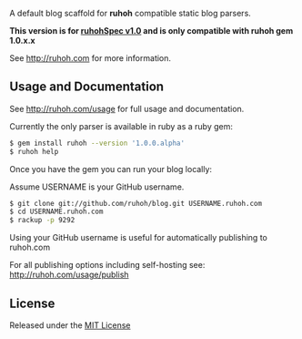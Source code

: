 A default blog scaffold for **ruhoh** compatible static blog parsers.

**This version is for [ruhohSpec v1.0](http://ruhoh.com/universal-blog-api/) and is only compatible with ruhoh gem 1.0.x.x**

See <http://ruhoh.com> for more information.

## Usage and Documentation

See <http://ruhoh.com/usage> for full usage and documentation.

Currently the only parser is available in ruby as a ruby gem:

````bash
$ gem install ruhoh --version '1.0.0.alpha'
$ ruhoh help
````

Once you have the gem you can run your blog locally:

Assume USERNAME is your GitHub username.

````bash
$ git clone git://github.com/ruhoh/blog.git USERNAME.ruhoh.com
$ cd USERNAME.ruhoh.com
$ rackup -p 9292
````

Using your GitHub username is useful for automatically publishing to ruhoh.com

For all publishing options including self-hosting see: <http://ruhoh.com/usage/publish>

## License

Released under the [MIT License](http://www.opensource.org/licenses/MIT)

